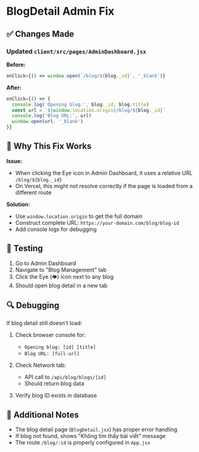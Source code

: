 # BlogDetail Admin Fix

## ✅ Changes Made

### Updated `client/src/pages/AdminDashboard.jsx`

**Before:**
```javascript
onClick={() => window.open(`/blog/${blog._id}`, '_blank')}
```

**After:**
```javascript
onClick={() => {
  console.log('Opening blog:', blog._id, blog.title)
  const url = `${window.location.origin}/blog/${blog._id}`
  console.log('Blog URL:', url)
  window.open(url, '_blank')
}}
```

## 🎯 Why This Fix Works

**Issue:**
- When clicking the Eye icon in Admin Dashboard, it uses a relative URL `/blog/${blog._id}`
- On Vercel, this might not resolve correctly if the page is loaded from a different route

**Solution:**
- Use `window.location.origin` to get the full domain
- Construct complete URL: `https://your-domain.com/blog/blog-id`
- Add console logs for debugging

## 🧪 Testing

1. Go to Admin Dashboard
2. Navigate to "Blog Management" tab
3. Click the Eye (👁️) icon next to any blog
4. Should open blog detail in a new tab

## 🔍 Debugging

If blog detail still doesn't load:

1. Check browser console for:
   - `Opening blog: [id] [title]`
   - `Blog URL: [full-url]`

2. Check Network tab:
   - API call to `/api/blog/blogs/[id]`
   - Should return blog data

3. Verify blog ID exists in database

## 📝 Additional Notes

- The blog detail page (`BlogDetail.jsx`) has proper error handling
- If blog not found, shows "Không tìm thấy bài viết" message
- The route `/blog/:id` is properly configured in `App.jsx`
